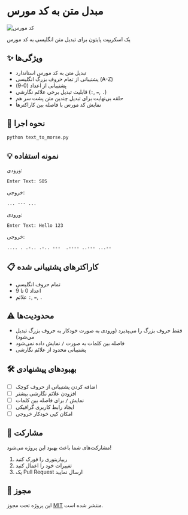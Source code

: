 # مبدل متن به کد مورس  

![کد مورس](https://upload.wikimedia.org/wikipedia/commons/thumb/b/b5/International_Morse_Code.svg/1200px-International_Morse_Code.svg.png)  

یک اسکریپت پایتون برای تبدیل متن انگلیسی به کد مورس  

## ✨ ویژگی‌ها  
- تبدیل متن به کد مورس استاندارد  
- پشتیبانی از تمام حروف بزرگ انگلیسی (A-Z)  
- پشتیبانی از اعداد (0-9)  
- قابلیت تبدیل برخی علائم نگارشی (`:`, `=`, `.`)  
- حلقه بی‌نهایت برای تبدیل چندین متن پشت سر هم  
- نمایش کد مورس با فاصله بین کاراکترها  

## 🚀 نحوه اجرا  
```bash
python text_to_morse.py
```

## 💡 نمونه استفاده  
ورودی:  
```
Enter Text: SOS
```
خروجی:  
```
... --- ...
```

ورودی:  
```
Enter Text: Hello 123
```  
خروجی:  
```
.... . .-.. .-.. ---  .---- ..--- ...--
```

## 📋 کاراکترهای پشتیبانی شده  
- تمام حروف انگلیسی  
- اعداد 0 تا 9  
- علائم `:`, `=`, `.`  

## ⚠️ محدودیت‌ها  
- فقط حروف بزرگ را می‌پذیرد (ورودی به صورت خودکار به حروف بزرگ تبدیل می‌شود)  
- فاصله بین کلمات به صورت `/` نمایش داده نمی‌شود  
- پشتیبانی محدود از علائم نگارشی  

## 🛠️ بهبودهای پیشنهادی  
- [ ] اضافه کردن پشتیبانی از حروف کوچک  
- [ ] افزودن علائم نگارشی بیشتر  
- [ ] نمایش `/` برای فاصله بین کلمات  
- [ ] ایجاد رابط کاربری گرافیکی  
- [ ] امکان کپی خودکار خروجی  

## 🤝 مشارکت  
مشارکت‌های شما باعث بهبود این پروژه می‌شود!  
1. ریپازیتوری را فورک کنید  
2. تغییرات خود را اعمال کنید  
3. یک Pull Request ارسال نمایید  

## 📜 مجوز  
این پروژه تحت مجوز [MIT](https://choosealicense.com/licenses/mit/) منتشر شده است.